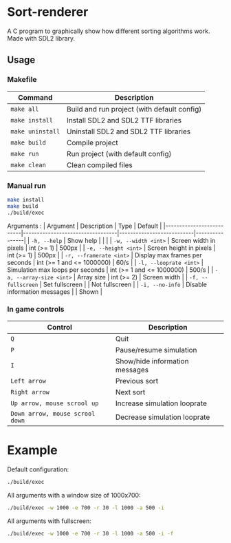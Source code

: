 # Sort-renderer
A C program to graphically show how different sorting algorithms work. Made with SDL2 library.

## Usage

### Makefile

| Command          | Description                                 |
|------------------|---------------------------------------------|
| `make all`       | Build and run project (with default config) |
| `make install`   | Install SDL2 and SDL2 TTF libraries         |
| `make uninstall` | Uninstall SDL2 and SDL2 TTF libraries       |
| `make build`     | Compile project                             |
| `make run`       | Run project (with default config)           |
| `make clean`     | Clean compiled files                        |

### Manual run

```bash
make install
make build
./build/exec
```

Arguments :
| Argument                 | Description                      | Type                      | Default        |
|--------------------------|----------------------------------|---------------------------|----------------|
| `-h, --help`             | Show help                        |                           |                |
| `-w, --width <int>`      | Screen width in pixels           | int (>= 1)                | 500px          |
| `-e, --height <int>`     | Screen height in pixels          | int (>= 1)                | 500px          |
| `-r, --framerate <int>`  | Display max frames per seconds   | int (>= 1 and <= 1000000) | 60/s           |
| `-l, --looprate <int>`   | Simulation max loops per seconds | int (>= 1 and <= 1000000) | 500/s          |
| `-a, --array-size <int>` | Array size                       | int (>= 2)                | Screen width   |
| `-f, --fullscreen`       | Set fullscreen                   |                           | Not fullscreen |
| `-i, --no-info`          | Disable information messages     |                           | Shown          |


### In game controls

| Control                         | Description                    |
|---------------------------------|--------------------------------|
| `Q`                             | Quit                           |
| `P`                             | Pause/resume simulation        |
| `I`                             | Show/hide information messages |
| `Left arrow`                    | Previous sort                  |
| `Right arrow`                   | Next sort                      |
| `Up arrow, mouse scrool up`     | Increase simulation looprate   |
| `Down arrow, mouse scrool down` | Decrease simulation looprate   |

# Example

Default configuration:
```bash
./build/exec
```

All arguments with a window size of 1000x700:
```bash
./build/exec -w 1000 -e 700 -r 30 -l 1000 -a 500 -i
```

All arguments with fullscreen:
```bash
./build/exec -w 1000 -e 700 -r 30 -l 1000 -a 500 -i -f
```
